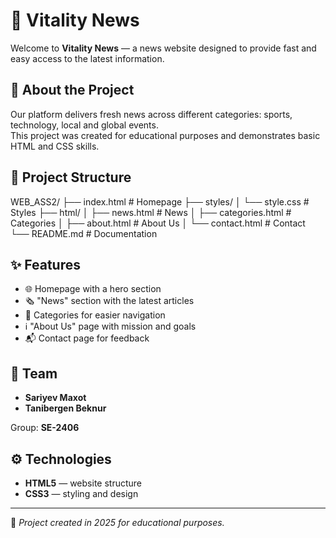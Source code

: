 # 📰 Vitality News  

Welcome to **Vitality News** — a news website designed to provide fast and easy access to the latest information.  

## 🚀 About the Project
Our platform delivers fresh news across different categories: sports, technology, local and global events.  
This project was created for educational purposes and demonstrates basic HTML and CSS skills.  

## 📂 Project Structure
WEB_ASS2/
├── index.html # Homepage
├── styles/
│ └── style.css # Styles
├── html/
│ ├── news.html # News
│ ├── categories.html # Categories
│ ├── about.html # About Us
│ └── contact.html # Contact
└── README.md # Documentation

## ✨ Features
- 🌐 Homepage with a hero section  
- 🗞️ "News" section with the latest articles  
- 📑 Categories for easier navigation  
- ℹ️ "About Us" page with mission and goals  
- 📬 Contact page for feedback  

## 👥 Team
- **Sariyev Maxot**  
- **Tanibergen Beknur**  

Group: **SE-2406**  

## ⚙️ Technologies
- **HTML5** — website structure  
- **CSS3** — styling and design  


---

📌 *Project created in 2025 for educational purposes.*  
